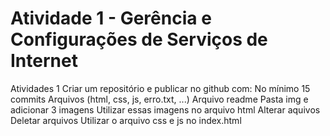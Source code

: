 # Atividade 1 - Gerência e Configurações de Serviços de Internet

Atividades 1
Criar um repositório e publicar no github com: 
No mínimo 15 commits 
Arquivos (html, css, js, erro.txt, ...) 
Arquivo readme Pasta img e adicionar 3 imagens 
Utilizar essas imagens no arquivo html 
Alterar aquivos 
Deletar arquivos 
Utilizar o arquivo css e js no index.html